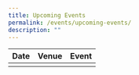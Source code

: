 ```yaml
---
title: Upcoming Events
permalink: /events/upcoming-events/
description: ""
---
```

<p id="TCLE-YISS23"></p>


| Date | Venue | Event|
| -------- | -------- | -------- |
|    |   |   |

